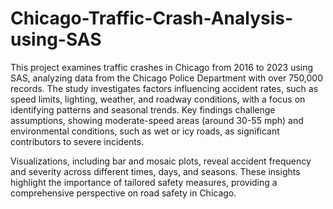 # Chicago-Traffic-Crash-Analysis-using-SAS

This project examines traffic crashes in Chicago from 2016 to 2023 using SAS, analyzing data from the Chicago Police Department with over 750,000 records. The study investigates factors influencing accident rates, such as speed limits, lighting, weather, and roadway conditions, with a focus on identifying patterns and seasonal trends. Key findings challenge assumptions, showing moderate-speed areas (around 30-55 mph) and environmental conditions, such as wet or icy roads, as significant contributors to severe incidents. 

Visualizations, including bar and mosaic plots, reveal accident frequency and severity across different times, days, and seasons. These insights highlight the importance of tailored safety measures, providing a comprehensive perspective on road safety in Chicago.

